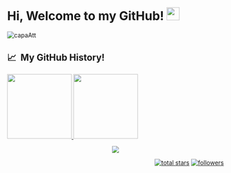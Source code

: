 # Hi, Welcome to my GitHub! <img width="30" src="https://emojis.slackmojis.com/emojis/images/1593555389/9579/blob_excited.gif?1593555389" alt="party blob" />

![capaAtt](https://user-images.githubusercontent.com/78517083/194404637-aa9a5e5c-1e0d-491b-9c7d-a3716d4a6246.gif)

<!--
**ilessalobo/ilessalobo** is a ✨ _special_ ✨ repository because its `README.md` (this file) appears on your GitHub profile.

Here are some ideas to get you started:

- 🔭 I’m currently working on ...
- 🌱 I’m currently learning ...
- 👯 I’m looking to collaborate on ...
- 🤔 I’m looking for help with ...
- 💬 Ask me about ...
- 📫 How to reach me: ...
- 😄 Pronouns: ...
- ⚡ Fun fact: ...
-->

<h2> 📈 &nbsp;My GitHub History!</h2>
<a href="https://github.com/ilessalobo">
  <img height="150em" src="https://github-readme-stats.vercel.app/api?username=ilessalobo&theme=buefy&show_icons=true" />
  <img height="150em" src="https://github-readme-stats.vercel.app/api/top-langs/?username=ilessalobo&theme=buefy&layout=compact" />
</a>
  
<p align="center">
  <img src="https://capsule-render.vercel.app/api?type=waving&color=gradient&height=100&section=footer"/>
</p>

<p align="right">
  <a href="https://github.com/ilessalobo?tab=repositories&sort=stargazers">
    <img alt="total stars" title="Total stars on GitHub" src="https://custom-icon-badges.herokuapp.com/badge/dynamic/json?logo=star&color=55960c&labelColor=488207&label=Stars&style=for-the-badge&query=%24.stars&url=https://api.github-star-counter.workers.dev/user/ilessalobo"/></a>
  <a href="https://github.com/ilessalobo?tab=followers">
    <img alt="followers" title="Follow me on Github" src="https://custom-icon-badges.herokuapp.com/github/followers/ilessalobo?color=236ad3&labelColor=1155ba&style=for-the-badge&logo=person-add&label=Follow&logoColor=white"/></a>
</p>


